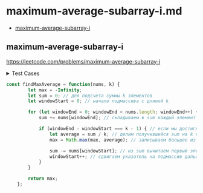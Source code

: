 # maximum-average-subarray-i.md

+ [maximum-average-subarray-i](#maximum-average-subarray-i)

## maximum-average-subarray-i

https://leetcode.com/problems/maximum-average-subarray-i

<details><summary>Test Cases</summary><blockquote>

``` javascript
 // [3], k = 1;
 // 3

 // [6, 6], k = 2
 // 6

 // [2, 8, 5], k = 3;
 //  5

 // [1,2], k = 1;
 // 2
```

</blockquote></details>

``` javascript
const findMaxAverage = function(nums, k) {
        let max = -Infinity;
        let sum = 0; // для подсчета суммы k элементов
        let windowStart = 0; // начало подмассива с длиной k

        for (let windowEnd = 0; windowEnd < nums.length; windowEnd++) {
            sum += nums[windowEnd]; // складываем в sum каждый элемент итерации (плюсуем)

            if (windowEnd - windowStart === k - 1) { // если мы достигли элемента с индексом k
                let average = sum / k; // делим получившийся sum на k по условию
                max = Math.max(max, average); // записываем большее из значений в max (сравниваем max / average)

                sum -= nums[windowStart]; // из sum вычитаем первый элемент текущего подмассива
                windowStart++; // сдвигаем указатель на подмассив дальше, чтобы получился новый отрезок сложения
            }
        }

        return max;
    };
```

